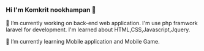 ### Hi I'm Komkrit nookhampan 👋
🔭 I’m currently working on back-end web application. I'm use php framwork laravel for development.
I'm learned about HTML,CSS,Javascript,Jquery.

🌱 I’m currently learning Mobile application and Mobile Game. 
<!--
**KhunbankDev/KhunbankDev** is a ✨ _special_ ✨ repository because its `README.md` (this file) appears on your GitHub profile.

Here are some ideas to get you started:

- 🔭 I’m currently working on ...
- 🌱 I’m currently learning ...
- 👯 I’m looking to collaborate on ...
- 🤔 I’m looking for help with ...
- 💬 Ask me about ...
- 📫 How to reach me: ...
- 😄 Pronouns: ...
- ⚡ Fun fact: ...
-->
